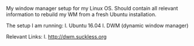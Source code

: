 My window manager setup for my Linux OS.
Should contain all relevant information
to rebuild my WM from a fresh Ubuntu installation.

The setup I am running:
	l. Ubuntu 16.04
	l. DWM (dynamic window manager)

Relevant Links: 
	l. http://dwm.suckless.org

